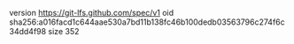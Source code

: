 version https://git-lfs.github.com/spec/v1
oid sha256:a016facd1c644aae530a7bd11b138fc46b100dedb03563796c274f6c34dd4f98
size 352
